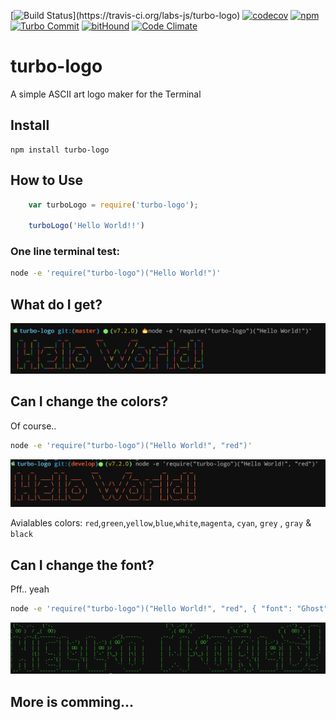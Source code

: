 [![Build Status](https://travis-ci.org/labs-js/turbo-logo.svg?)](https://travis-ci.org/labs-js/turbo-logo)
[![codecov](https://codecov.io/gh/labs-js/turbo-logo/branch/develop/graph/badge.svg)](https://codecov.io/gh/labs-js/turbo-logo)
[![npm](https://img.shields.io/npm/v/turbo-logo.svg?style=flat)](https://www.npmjs.com/package/turbo-logo)
[![Turbo Commit](https://img.shields.io/badge/Turbo_Commit-on-3DD1F2.svg)](https://github.com/labs-js/turbo-git/blob/master/CONVENTION.md)
[![bitHound](https://www.bithound.io/github/labs-js/turbo-logo/badges/score.svg)](https://www.bithound.io/github/labs-js/turbo-logo)
[![Code Climate](https://codeclimate.com/github/labs-js/turbo-commit/badges/gpa.svg)](https://codeclimate.com/github/labs-js/turbo-logo)

# turbo-logo

A simple ASCII art logo maker for the Terminal

## Install

```
npm install turbo-logo
```

## How to Use


```javascript
    var turboLogo = require('turbo-logo');

    turboLogo('Hello World!!')
```

### One line terminal test:

```bash
node -e 'require("turbo-logo")("Hello World!")'
```

## What do I get?

<img alt="Screenshot" src="assests/screenshot.png"/>

## Can I change the colors?

Of course..

```bash
node -e 'require("turbo-logo")("Hello World!", "red")'
```

<img alt="Screenshot2" src="assests/screenshot2.png"/>

Avialables colors: `red`,`green`,`yellow`,`blue`,`white`,`magenta`, `cyan`, `grey` , `gray` & `black`


## Can I change the font?

Pff.. yeah

```bash
node -e 'require("turbo-logo")("Hello World!", "red", { "font": "Ghost" })'
```
<img alt="Screenshot3" src="assests/screenshot3.png"/>

## More is comming...
